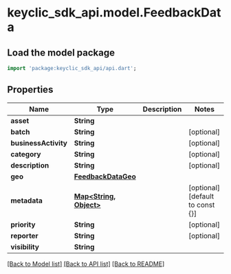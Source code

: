 # keyclic_sdk_api.model.FeedbackData

## Load the model package
```dart
import 'package:keyclic_sdk_api/api.dart';
```

## Properties
Name | Type | Description | Notes
------------ | ------------- | ------------- | -------------
**asset** | **String** |  | 
**batch** | **String** |  | [optional] 
**businessActivity** | **String** |  | [optional] 
**category** | **String** |  | [optional] 
**description** | **String** |  | [optional] 
**geo** | [**FeedbackDataGeo**](FeedbackDataGeo.md) |  | 
**metadata** | [**Map<String, Object>**](Object.md) |  | [optional] [default to const {}]
**priority** | **String** |  | [optional] 
**reporter** | **String** |  | [optional] 
**visibility** | **String** |  | 

[[Back to Model list]](../README.md#documentation-for-models) [[Back to API list]](../README.md#documentation-for-api-endpoints) [[Back to README]](../README.md)


